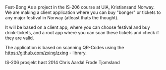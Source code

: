 Fest-Bong
As a project in the IS-206 course at UiA, Kristiansand Norway. We are making a client application where you can buy "bonger" or tickets to any major festival in Norway (atleast thats the thought).

It will be based on a client app, where you can choose festival and buy drink-tickets, and a root app where you can scan these tickets and check if they are valid.

The application is based on scanning QR-Codes using the https://github.com/zxing/zxing - library.

IS-206 prosjekt høst 2014 Chris Aardal Frode Tjomsland
